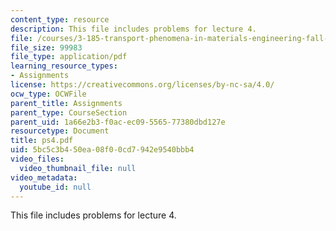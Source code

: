 ```yaml
---
content_type: resource
description: This file includes problems for lecture 4.
file: /courses/3-185-transport-phenomena-in-materials-engineering-fall-2003/5bc5c3b450ea08f00cd7942e9540bbb4_ps4.pdf
file_size: 99983
file_type: application/pdf
learning_resource_types:
- Assignments
license: https://creativecommons.org/licenses/by-nc-sa/4.0/
ocw_type: OCWFile
parent_title: Assignments
parent_type: CourseSection
parent_uid: 1a66e2b3-f0ac-ec09-5565-77380dbd127e
resourcetype: Document
title: ps4.pdf
uid: 5bc5c3b4-50ea-08f0-0cd7-942e9540bbb4
video_files:
  video_thumbnail_file: null
video_metadata:
  youtube_id: null
---
```

This file includes problems for lecture 4.